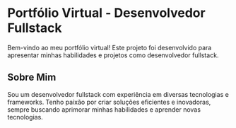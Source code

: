 # Portfólio Virtual - Desenvolvedor Fullstack

Bem-vindo ao meu portfólio virtual! Este projeto foi desenvolvido para apresentar minhas habilidades e projetos como desenvolvedor fullstack.

## Sobre Mim

Sou um desenvolvedor fullstack com experiência em diversas tecnologias e frameworks. Tenho paixão por criar soluções eficientes e inovadoras, sempre buscando aprimorar minhas habilidades e aprender novas tecnologias.
